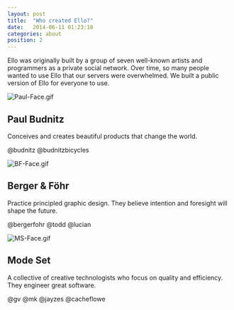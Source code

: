 ```yaml
---
layout: post
title:  "Who created Ello?"
date:   2014-06-11 01:23:18
categories: about
position: 2
---
```

Ello was originally built by a group of seven well-known artists and programmers as a private social network. Over time, so many people wanted to use Ello that our servers were overwhelmed. We built a public version of Ello for everyone to use.

![Paul-Face.gif](https://d324imu86q1bqn.cloudfront.net/uploads/asset/attachment/912/ello-optimized-c9deed2f.gif)

## Paul Budnitz

Conceives and creates beautiful products that change the world.

@budnitz @budnitzbicycles

![BF-Face.gif](https://d324imu86q1bqn.cloudfront.net/uploads/asset/attachment/913/ello-optimized-987aec84.gif)

## Berger & Föhr

Practice principled graphic design. They believe intention and foresight will shape the future.

@bergerfohr @todd @lucian

![MS-Face.gif](https://d324imu86q1bqn.cloudfront.net/uploads/asset/attachment/914/ello-optimized-778ce146.gif)

## Mode Set

A collective of creative technologists who focus on quality and efficiency. They engineer great software.

@gv @mk @jayzes @cacheflowe
